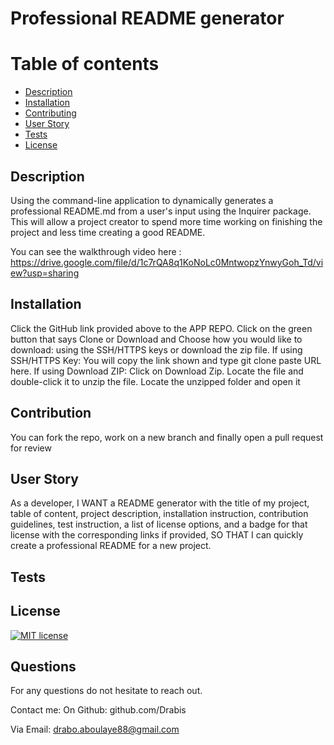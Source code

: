 # Professional README generator
  # Table of contents
  * [Description](#description)
  * [Installation](#installation)
  * [Contributing](#contributing)
  * [User Story](#userstory)
  * [ Tests ](#Tests)
  * [License](#license)

  ## Description
  Using the command-line application to dynamically generates a professional README.md from a user's input using the Inquirer package. This will allow a project creator to spend more time working on finishing the project and less time creating a good README.
  
  You can see the walkthrough video here : https://drive.google.com/file/d/1c7rQA8q1KoNoLc0MntwopzYnwyGoh_Td/view?usp=sharing 

  ## Installation
  Click the GitHub link provided above to the APP REPO. Click on the green button that says Clone or Download and Choose how you would like to download: using the SSH/HTTPS keys or download the zip file. If using SSH/HTTPS Key: You will copy the link shown and type git clone paste URL here. If using Download ZIP: Click on Download Zip. Locate the file and double-click it to unzip the file. Locate the unzipped folder and open it

  ## Contribution
  You can fork the repo, work on a new branch and finally open a pull request for review

  ## User Story
  As a developer, I WANT a README generator with the title of my project, table of content, project description, installation instruction, contribution guidelines, test instruction, a list of license options, and a badge for that license with the corresponding links if provided, SO THAT I can quickly create a professional README for a new project.

  ## Tests

  ## License
  [![MIT license](https://img.shields.io/badge/License-MIT-blue.svg)](https://lbesson.mit-license.org/)
  
  
  

  ## Questions
  For any questions do not hesitate to reach out. 

  Contact me:
  On Github: github.com/Drabis 

  Via Email: drabo.aboulaye88@gmail.com

